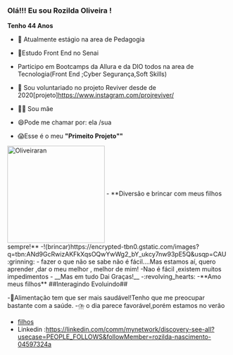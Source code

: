 ### Olá!!! Eu sou Rozilda Oliveira !
__Tenho 44 Anos__


- 🔭 Atualmente estágio na area de Pedagogia
- 🌱Estudo Front End no Senai
- Participo em Bootcamps da Allura e da DIO todos na area de Tecnologia(Front End ;Cyber Segurança,Soft Skills)
- 👯 Sou voluntariado no projeto Reviver desde de 2020[projeto]https://www.instagram.com/projreviver/
- :woman_feeding_baby: Sou mãe 

- 😄Pode me chamar por: ela /sua
- :scream:Esse é o meu **"Primeito Projeto""**
<img align="center" alt="Oliveiraran" height= "221"  src="https://www.infoescola.com/wp-content/uploads/2013/09/oliveira.jpg">
- **Diversão e brincar com meus filhos sempre!**
-!(brincar)https://encrypted-tbn0.gstatic.com/images?q=tbn:ANd9GcRwizAKFkXqsOQwYwWg2_bY_ukcy7nw93pE5Q&usqp=CAU
:grinning:
- fazer o que não se sabe não é fácil....Mas estamos aí, quero aprender ,dar o  meu melhor , melhor de mim!
-Nao é fácil ,existem muitos impedimentos
- __Mas em tudo Dai Graças!__
-:revolving_hearts:
-**Amo meus filhos**
##Interagindo  Evoluindo##




-:kiwi_fruit:Alimentação tem que ser mais saudável!Tenho que me preocupar bastante com a saúde.
-:cloud_with_lightning_and_rain: o dia parece favorável,porém estamos no verão
- [filhos](https://www.instagram.com/ruanda.oficial/)
- Linkedin :https://linkedin.com/comm/mynetwork/discovery-see-all?usecase=PEOPLE_FOLLOWS&followMember=rozilda-nascimento-04597324a
